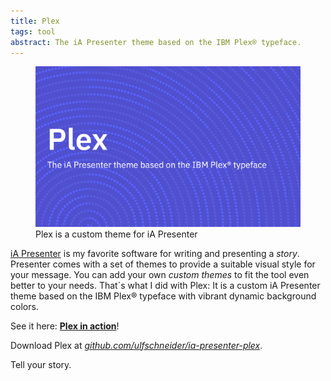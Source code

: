```yaml
---
title: Plex
tags: tool
abstract: The iA Presenter theme based on the IBM Plex® typeface.
---
```

<figure>
<img src="/img/plex/plex.png">
<figcaption>Plex is a custom theme for iA Presenter</figcaption>
</figure>

[iA Presenter](https://ia.net/presenter) is my favorite software for writing and presenting a *story*. Presenter comes with a set of themes to provide a suitable visual style for your message. You can add your own *custom themes* to fit the tool even better to your needs. That´s what I did with Plex: It is a custom iA Presenter theme based on the IBM Plex® typeface with vibrant dynamic background colors.

See it here: [**Plex in action**](/assets/plex/)!

Download Plex at [<cite>github.com/ulfschneider/ia-presenter-plex</cite>](https://github.com/ulfschneider/ia-presenter-plex).

Tell your story.

